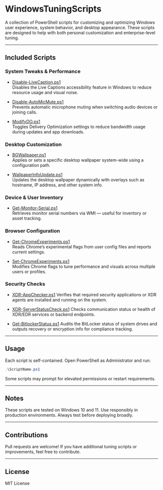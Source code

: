 # WindowsTuningScripts

A collection of PowerShell scripts for customizing and optimizing Windows user experience, system behavior, and desktop appearance. These scripts are designed to help with both personal customization and enterprise-level tuning.

---

## Included Scripts

### System Tweaks & Performance

- [Disable-LiveCaption.ps1](./Disable-LiveCaption.ps1)  
  Disables the Live Captions accessibility feature in Windows to reduce resource usage and visual noise.

- [Disable-AutoMicMute.ps1](./Disable-AutoMicMute.ps1)  
  Prevents automatic microphone muting when switching audio devices or joining calls.

- [ModifyDO.ps1](./ModifyDO.ps1)  
  Toggles Delivery Optimization settings to reduce bandwidth usage during updates and app downloads.

### Desktop Customization

- [BGWallpaper.ps1](./BGWallpaper.ps1)  
  Applies or sets a specific desktop wallpaper system-wide using a configuration path.

- [WallpaperInfoUpdate.ps1](./WallpaperInfoUpdate.ps1)  
  Updates the desktop wallpaper dynamically with overlays such as hostname, IP address, and other system info.

### Device & User Inventory

- [Get-Monitor-Serial.ps1](./Get-Monitor-Serial.ps1)  
  Retrieves monitor serial numbers via WMI — useful for inventory or asset tracking.

### Browser Configuration

- [Get-ChromeExperiments.ps1](./Get-ChromeExperiments.ps1)  
  Reads Chrome’s experimental flags from user config files and reports current settings.

- [Set-ChromeExperiments.ps1](./Set-ChromeExperiments.ps1)  
  Modifies Chrome flags to tune performance and visuals across multiple users or profiles.

### Security Checks

- [XDR-AppChecker.ps1](./XDR-AppChecker.ps1)
  Verifies that required security applications or XDR agents are installed and running on the system.

- [XDR-ServerStatusCheck.ps1](./XDR-ServerStatusCheck.ps1)
  Checks communication status or health of XDR/EDR services or backend endpoints.

- [Get-BitlockerStatus.ps1](./Get-BitlockerStatus.ps1)
  Audits the BitLocker status of system drives and outputs recovery or encryption info for compliance tracking.

---

## Usage

Each script is self-contained. Open PowerShell as Administrator and run:

```powershell 
.\ScriptName.ps1
```
Some scripts may prompt for elevated permissions or restart requirements.

---

## Notes
These scripts are tested on Windows 10 and 11.
Use responsibly in production environments. Always test before deploying broadly.

---

## Contributions
Pull requests are welcome! If you have additional tuning scripts or improvements, feel free to contribute.

---

## License
MIT License


